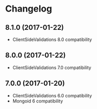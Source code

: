 # Changelog

## 8.1.0 (2017-01-22)

* ClientSideValidations 8.0 compatibility

## 8.0.0 (2017-01-22)

* ClientSideValidations 7.0 compatibility

## 7.0.0 (2017-01-20)

* ClientSideValidations 6.0 compatibility
* Mongoid 6 compatibility
